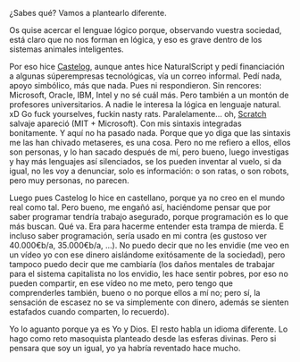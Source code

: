 ¿Sabes qué? Vamos a plantearlo diferente.

Os quise acercar el lenguae lógico porque, observando vuestra sociedad, está claro que no nos forman en lógica, y eso es grave dentro de los sistemas animales inteligentes.

Por eso hice [Castelog](https://github.com/allnulled/castelog), aunque antes hice NaturalScript y pedí financiación a algunas súperempresas tecnológicas, vía un correo informal. Pedí nada, apoyo simbólico, más que nada. Pues ni respondieron. Sin rencores: Microsoft, Oracle, IBM, Intel y no sé cuál más. Pero también a un montón de profesores universitarios. A nadie le interesa la lógica en lenguaje natural. xD Go fuck yourselves, fuckin nasty rats. Paralelamente... oh, [Scratch](https://scratch.mit.edu/) salvaje apareció (MIT + Microsoft). Con mis sintaxis integradas bonitamente. Y aquí no ha pasado nada. Porque que yo diga que las sintaxis me las han chivado metaseres, es una cosa. Pero no me refiero a ellos, ellos son personas, y lo han sacado después de mí, pero bueno, luego investigas y hay más lenguajes así silenciados, se los pueden inventar al vuelo, si da igual, no les voy a denunciar, solo es información: o son ratas, o son robots, pero muy personas, no parecen.

Luego pues Castelog lo hice en castellano, porque ya no creo en el mundo real como tal. Pero bueno, me engañó así, haciéndome pensar que por saber programar tendría trabajo asegurado, porque programación es lo que más buscan. Qué va. Era para hacerme entender esta trampa de mierda. E incluso saber programación, sería usado en mi contra (es gustoso ver 40.000€b/a, 35.000€b/a, ...). No puedo decir que no les envidie (me veo en un vídeo yo con ese dinero aislándome exitósamente de la sociedad), pero tampoco puedo decir que me cambiaría (los daños mentales de trabajar para el sistema capitalista no los envidio, les hace sentir pobres, por eso no pueden compartir, en ese vídeo no me meto, pero tengo que comprenderles también, bueno o no porque ellos a mí no; pero sí, la sensación de escasez no se va simplemente con dinero, además se sienten estafados cuando comparten, lo recuerdo).

Yo lo aguanto porque ya es Yo y Dios. El resto habla un idioma diferente. Lo hago como reto masoquista planteado desde las esferas divinas. Pero si pensara que soy un igual, yo ya habría reventado hace mucho.
